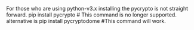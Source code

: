 For those who are using python-v3.x 
installing the pycrypto is not straight forward.
pip install pycrypto # This command is no longer supported.
alternative is
pip install pycryptodome #This command will work.
